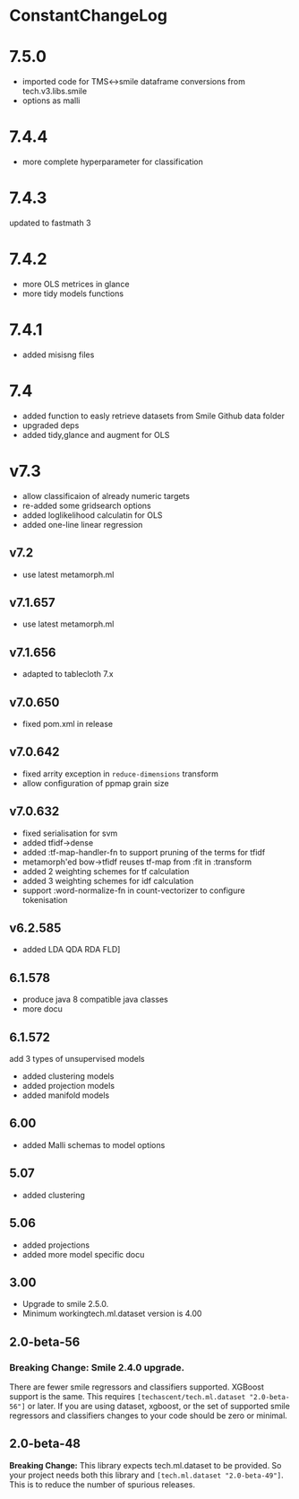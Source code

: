 # ConstantChangeLog

# 7.5.0
- imported code for TMS<->smile dataframe conversions from tech.v3.libs.smile
- options as malli

# 7.4.4
- more complete hyperparameter for classification

# 7.4.3
updated to fastmath 3

# 7.4.2
- more OLS metrices in glance
- more tidy models functions

# 7.4.1
- added misisng files

# 7.4

- added function to easly retrieve datasets from Smile Github data folder
- upgraded deps
- added tidy,glance and augment for OLS
   
# v7.3

- allow classificaion of already numeric targets
- re-added some gridsearch options
- added loglikelihood calculatin for OLS
- added one-line linear regression

## v7.2
- use latest metamorph.ml

## v7.1.657
- use latest metamorph.ml

## v7.1.656
- adapted to tablecloth 7.x

## v7.0.650
- fixed pom.xml in release

## v7.0.642
- fixed arrity exception in `reduce-dimensions` transform
- allow configuration of ppmap grain size


## v7.0.632
  - fixed serialisation for  svm
  - added tfidf->dense
  - added :tf-map-handler-fn to support pruning of the terms for tfidf
  - metamorph'ed  bow->tfidf reuses tf-map from :fit in :transform
  - added 2 weighting schemes for tf calculation
  - added 3 weighting schemes for idf calculation
  - support :word-normalize-fn in count-vectorizer to configure tokenisation


## v6.2.585
- added LDA QDA RDA FLD]

## 6.1.578
- produce java 8 compatible java classes
- more docu

## 6.1.572
add 3 types of unsupervised models

- added clustering models
- added projection models
- added manifold models


## 6.00

- added Malli schemas to model options


## 5.07
- added clustering

## 5.06

- added projections
- added more model specific docu



## 3.00
 * Upgrade to smile 2.5.0.
 * Minimum workingtech.ml.dataset version is 4.00

## 2.0-beta-56

### **Breaking Change:** Smile 2.4.0 upgrade.
There are fewer smile regressors and classifiers supported.  XGBoost support is the
same.  This requires `[techascent/tech.ml.dataset "2.0-beta-56"]` or later.  If you
are using dataset, xgboost, or the set of supported smile regressors and classifiers
changes to your code should be zero or minimal.


## 2.0-beta-48
**Breaking Change:** This library expects tech.ml.dataset to be provided.  So your project
needs both this library and `[tech.ml.dataset "2.0-beta-49"]`.  This is to reduce the
number of spurious releases.
